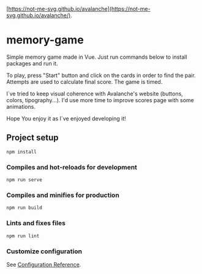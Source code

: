 
 [https://not-me-svg.github.io/avalanche](https://not-me-svg.github.io/avalanche/).
 
# memory-game
Simple memory game made in Vue. Just run commands below to install packages and run it.

To play, press "Start" button and click on the cards in order to find the pair. Attempts are used to calculate final score. The game is timed. 

I´ve tried to keep visual coherence with Avalanche's website (buttons, colors, tipography...). I'd use more time to improve scores page with some animations.

Hope You enjoy it as I´ve enjoyed developing it! 

## Project setup
```
npm install
```

### Compiles and hot-reloads for development
```
npm run serve
```

### Compiles and minifies for production
```
npm run build
```

### Lints and fixes files
```
npm run lint
```

### Customize configuration
See [Configuration Reference](https://cli.vuejs.org/config/).
